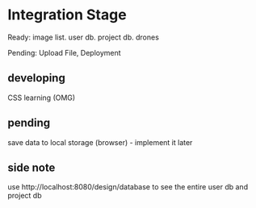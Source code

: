 # Integration Stage

Ready: image list. user db. project db. drones

Pending: Upload File, Deployment


## developing

CSS learning (OMG)

## pending

save data to local storage (browser) - implement it later

## side note

use http://localhost:8080/design/database to see the entire user db and project db
